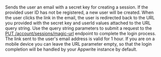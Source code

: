 Sends the user an email with a secret key for creating a session. If the provided user ID has not be registered, a new user will be created. When the user clicks the link in the email, the user is redirected back to the URL you provided with the secret key and userId values attached to the URL query string. Use the query string parameters to submit a request to the [PUT /account/sessions/magic-url](/docs/client/account#accountUpdateMagicURLSession) endpoint to complete the login process. The link sent to the user's email address is valid for 1 hour. If you are on a mobile device you can leave the URL parameter empty, so that the login completion will be handled by your Appwrite instance by default.